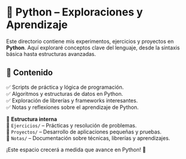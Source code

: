 # 🐍 Python – Exploraciones y Aprendizaje  

Este directorio contiene mis experimentos, ejercicios y proyectos en **Python**. Aquí exploraré conceptos clave del lenguaje, desde la sintaxis básica hasta estructuras avanzadas.  

## 📌 Contenido  
✅ Scripts de práctica y lógica de programación.  
✅ Algoritmos y estructuras de datos en Python.  
✅ Exploración de librerías y frameworks interesantes.  
✅ Notas y reflexiones sobre el aprendizaje de Python.  

📂 **Estructura interna**  
📁 `Ejercicios/` – Prácticas y resolución de problemas.  
📁 `Proyectos/` – Desarrollo de aplicaciones pequeñas y pruebas.  
📁 `Notas/` – Documentación sobre técnicas, librerías y aprendizajes.  

¡Este espacio crecerá a medida que avance en Python! 🚀  

